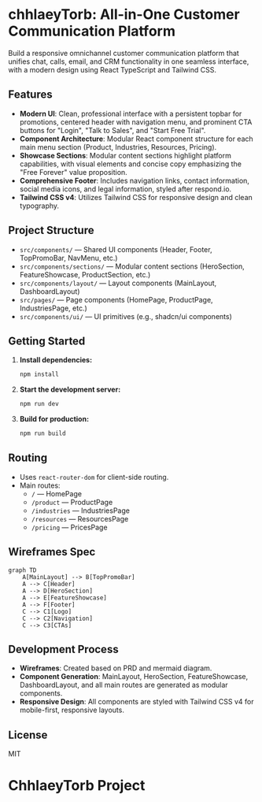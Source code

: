 # chhlaeyTorb: All-in-One Customer Communication Platform

Build a responsive omnichannel customer communication platform that unifies chat, calls, email, and CRM functionality in one seamless interface, with a modern design using React TypeScript and Tailwind CSS.

## Features

- **Modern UI**: Clean, professional interface with a persistent topbar for promotions, centered header with navigation menu, and prominent CTA buttons for "Login", "Talk to Sales", and "Start Free Trial".
- **Component Architecture**: Modular React component structure for each main menu section (Product, Industries, Resources, Pricing).
- **Showcase Sections**: Modular content sections highlight platform capabilities, with visual elements and concise copy emphasizing the "Free Forever" value proposition.
- **Comprehensive Footer**: Includes navigation links, contact information, social media icons, and legal information, styled after respond.io.
- **Tailwind CSS v4**: Utilizes Tailwind CSS for responsive design and clean typography.

## Project Structure

- `src/components/` — Shared UI components (Header, Footer, TopPromoBar, NavMenu, etc.)
- `src/components/sections/` — Modular content sections (HeroSection, FeatureShowcase, ProductSection, etc.)
- `src/components/layout/` — Layout components (MainLayout, DashboardLayout)
- `src/pages/` — Page components (HomePage, ProductPage, IndustriesPage, etc.)
- `src/components/ui/` — UI primitives (e.g., shadcn/ui components)

## Getting Started

1. **Install dependencies:**
   ```sh
   npm install
   ```
2. **Start the development server:**
   ```sh
   npm run dev
   ```
3. **Build for production:**
   ```sh
   npm run build
   ```

## Routing

- Uses `react-router-dom` for client-side routing.
- Main routes:
  - `/` — HomePage
  - `/product` — ProductPage
  - `/industries` — IndustriesPage
  - `/resources` — ResourcesPage
  - `/pricing` — PricesPage

## Wireframes Spec

```mermaid
graph TD
	A[MainLayout] --> B[TopPromoBar]
	A --> C[Header]
	A --> D[HeroSection]
	A --> E[FeatureShowcase]
	A --> F[Footer]
	C --> C1[Logo]
	C --> C2[Navigation]
	C --> C3[CTAs]
```

## Development Process

- **Wireframes**: Created based on PRD and mermaid diagram.
- **Component Generation**: MainLayout, HeroSection, FeatureShowcase, DashboardLayout, and all main routes are generated as modular components.
- **Responsive Design**: All components are styled with Tailwind CSS v4 for mobile-first, responsive layouts.

## License

MIT

# ChhlaeyTorb Project

